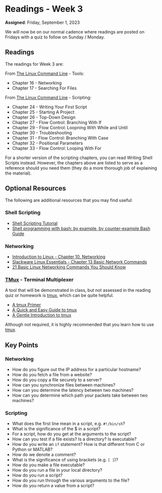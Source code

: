 # Readings - Week 3

**Assigned**: Friday, September 1, 2023

We will now be on our normal cadence where readings are posted on Fridays with a quiz to follow on Sunday / Monday.  

## Readings

The readings for Week 3 are:

From [The Linux Command Line](https://linuxcommand.org/tlcl.php) - Tools:

* Chapter 16 - Networking
* Chapter 17 - Searching For Files

From [The Linux Command Line](https://linuxcommand.org/tlcl.php) - Scripting:

* Chapter 24 - Writing Your First Script
* Chapter 25 - Starting A Project
* Chapter 26 - Top-Down Design
* Chapter 27 - Flow Control: Branching With If
* Chapter 29 - Flow Control: Loopning With While and Until
* Chapter 30 - Troubleshooting
* Chapter 31 - Flow Control: Branching With Case
* Chapter 32 - Positional Parameters
* Chapter 33 - Flow Control: Looping With For

For a shorter version of the scripting chapters, you can read Writing Shell Scripts instead. However, the chapters above are listed to serve as a reference should you need them (they do a more thorough job of explaining the material).

## Optional Resources

The following are additional resources that you may find useful:

### Shell Scripting

* [Shell Scripting Tutorial](https://www.shellscript.sh/)
* [Shell programming with bash: by example, by counter-example
Bash Guide](http://matt.might.net/articles/bash-by-example/)

### Networking 

* [Introduction to Linux - Chapter 10. Networking](http://www.tldp.org/LDP/intro-linux/html/chap_10.html)
* [Slackware Linux Essentials - Chapter 13 Basic Network Commands](http://www.slackbook.org/html/basic-network-commands.html)
* [21 Basic Linux Networking Commands You Should Know](https://itsfoss.com/basic-linux-networking-commands/)

### [TMux](https://github.com/tmux/tmux/wiki) - Terminal Multiplexer

A tool that will be demonstrated in class, but not assessed in the reading quiz or homework is [tmux](https://github.com/tmux/tmux/wiki), which can be quite helpful.

* [A tmux Primer](https://danielmiessler.com/study/tmux/)
* [A Quick and Easy Guide to tmux](http://www.hamvocke.com/blog/a-quick-and-easy-guide-to-tmux/)
* [A Gentle Introduction to tmux](https://medium.com/hackernoon/a-gentle-introduction-to-tmux-8d784c404340)

Although not required, it is highly recommended that you learn how to use [tmux](https://github.com/tmux/tmux/wiki).

## Key Points

### Networking

* How do you figure out the IP address for a particular hostname? 
* How do you fetch a file from a website?
* How do you copy a file securely to a server?
* How can you synchronize files between machines?
* How can you determine the latency between two machines?
* How can you determine which path your packets take between two machines?

### Scripting

* What does the first line mean in a script, e.g. `#!/bin/sh`?
* What is the significance of the $ in a script?
* For a script, how do you get at the arguments to the script?
* How can you test if a file exists? Is a directory? Is executable?
* How do you write an `if` statement? How is that different from C or Python or MATLAB?
* How do we denote a comment?
* What is the significance of using brackets (e.g. `[ ]`)?
* How do you make a file executable? 
* How do you run a file in your local directory?
* How do you run a script?
* How do you run through the various arguments to the file?
* How do you return a value from a script?


